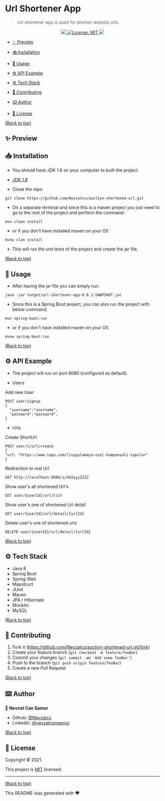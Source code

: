 # Url Shortener App

> Url shortener app is used for shorten website urls.
<p align="center">
  <a href="">
    <img src="https://img.shields.io/travis/dbader/node-datadog-metrics/master.svg?style=flat-square" />
  </a>
  <a href="https://github.com/Nevzatcs/url-shortener-app/blob/main/LICENSE">
    <img alt="License: MIT" src="https://img.shields.io/badge/license-MIT-yellow.svg" target="_blank" />
  </a>
  <a href="">
    <img src="https://codecov.io/gh/kefranabg/readme-md-generator/branch/master/graph/badge.svg" />
  </a>
</p>

- [✨ Preview](#demo-preview)
- [📥 Installation](#installation)
- [🚀 Usage](#usage)
- [⚙️ API Example](#contribute)
- [⚙️ Tech Stack](#contribute)

- [🤝 Contributing](#license)
- [⌨️ Author](#footer)
- [📝 License](#license)

[(Back to top)](#table-of-contents)
## ✨ Preview




## 📥 Installation

- You should have JDK 1.8 on your computer to built the project.
* [JDK 1.8](https://www.oracle.com/java/technologies/downloads/#java8)

- Clone the repo

```
git clone https://github.com/Nevzatcs/auction-shortened-url.git
```

- On a separate terminal and since this is a maven project you just need to go to the root of the project and perform the
  command:

```
mvn clean install
```

- or if you don't have installed maven on your OS

```
mvnw clan install
```

- This will run the unit tests of the project and create the jar file.

[(Back to top)](#table-of-contents)
## 🚀 Usage
- After having the jar file you can simply run:

```
java -jar target/url-shortener-app-0.0.1-SNAPSHOT.jar
```

- Since this is a Spring Boot project, you can also run the project with below command;

```
mvn spring-boot:run
```

- or if you don't have installed maven on your OS

```
mvnw spring-boot:run
```
[(Back to top)](#table-of-contents)
## ⚙️ API Example
- The project will run on port 8080 (configured as default).

- Users

Add new User 
```  
POST user/signup 
{
  "username":"username",
  "password":"password",
} 
  ```

- Urls

Create ShortUrl
```
POST user/1/url/create
{
"url: "https://www.tapu.com/l/uygulamaya-ozel-kampanyali-tapular"
}
  ```
Redirection to real Url

```
GET http://localhost:8080/s/XXXyyyZZZZ 
  ```

Show user's all shortened Url's 

```
GET user/{userId}/url/list 
  ```
Show user's  one of shortened Url detail

```
GET user/{userId}/url/detail/{urlId}
  ```

Delete user's one of shortened urls
```
DELETE user/{userId}/url/detail/{urlId}
 ```

[(Back to top)](#table-of-contents)
## ⚙️ Tech Stack
- Java 8
- Spring Boot
- Spring Web
- Mapstruct
- JUnit
- Maven
- JPA / Hibernate
- Mockito
- MySQL


[(Back to top)](#table-of-contents)





## 🤝 Contributing
1. Fork it (<https://github.com/Nevzatcs/auction-shortened-url.git/fork>)
2. Create your feature branch (`git checkout -b feature/fooBar`)
3. Commit your changes (`git commit -am 'Add some fooBar'`)
4. Push to the branch (`git push origin feature/fooBar`)
5. Create a new Pull Request

[(Back to top)](#table-of-contents)
## ⌨️ Author


👤 **Nevzat Can Samur**

- Github: [@Nevzatcs](https://github.com/Nevzatcs)
- Linkedin: [@nevzatcansamur](https://www.linkedin.com/in/nevzatcansamur/)

[(Back to top)](#table-of-contents)
## 📝 License


Copyright © 2021.

This project is [MIT](https://github.com/Nevzatcs/url-shortener-app/blob/main/LICENSE) licensed.


---
[(Back to top)](#table-of-contents)

This README was generated with ❤️ 
